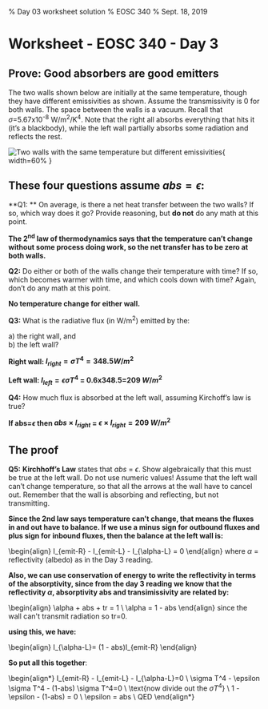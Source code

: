 % Day 03 worksheet solution
% EOSC 340
% Sept. 18, 2019


# Worksheet - EOSC 340 - Day 3

## Prove: Good absorbers are good emitters

The two walls shown below are initially at the same temperature, though they have different emissivities as shown. Assume the transmissivity is 0 for both walls. The space between the walls is a vacuum. Recall that $\sigma$=5.67x10<sup>-8</sup> W/m<sup>2</sup>/K<sup>4</sup>. Note that the right all absorbs everything that hits it (it’s a blackbody), while the left wall partially absorbs some radiation and reflects the rest.

![Two walls with the same temperature but different emissivities](media/two_walls.png){ width=60% }

## These four questions assume $abs=\epsilon$:

**Q1: ** On average, is there a net heat transfer between the two walls? If so, which way does it go? Provide reasoning, but **do not** do any math at this point.

**The 2<sup>nd</sup> law of thermodynamics says that the temperature can’t change without some process doing work, so the net transfer has to be zero at both walls.**

**Q2:** Do either or both of the walls change their temperature with time? If so, which becomes warmer with time, and which cools down with time?  Again, don’t do any math at this point.

**No temperature change for either wall.**

**Q3:** What is the radiative flux (in W/m<sup>2</sup>) emitted by the:

a) the right wall, and  
b) the left wall?

**Right wall: $I_{right} = \sigma T^4 =348.5 W/m^2$**

**Left wall: $I_{left}= \epsilon \sigma T^4$ = 0.6x348.5=209
$W/m^2$**

**Q4:** How much flux is absorbed at the left wall, assuming Kirchoff’s law is
true?

**If abs=$\epsilon$ then $abs \times I_{right}$ = $\epsilon \times I_{right} = 209\ W/m^2$**

## The proof

**Q5:** **Kirchhoff’s Law** states that *abs* = $\epsilon$. Show algebraically that this must be true at the left wall. Do not use numeric values\! Assume that the left wall can’t change temperature, so that all the arrows at the wall have to cancel out. Remember that the wall is absorbing and reflecting, but not transmitting.

**Since the 2nd law says temperature can’t change, that means the fluxes in and out have to balance. If we use a minus sign for outbound fluxes and plus sign for inbound fluxes, then the balance at the left wall is:**

\begin{align}
I_{emit-R} - I_{emit-L} - I_{\alpha-L} = 0
\end{align}
where $\alpha$ = reflectivity (albedo) as in the Day 3 reading.

**Also, we can use conservation of energy to write the reflectivity in terms of the absorptivity,
since from the day 3 reading we know that the reflectivity $\alpha$, absorptivity abs and transimissivity are related by:**

\begin{align}
\alpha + abs + tr = 1 \\
\alpha = 1 - abs
\end{align}
since the wall can't transmit radiation so tr=0.

**using this, we have:**

\begin{align}
I_{\alpha-L}= (1 - abs)I_{emit-R}
\end{align}

**So put all this together**:


\begin{align*}
I_{emit-R} - I_{emit-L} - I_{\alpha-L}=0 \\
\sigma T^4 - \epsilon \sigma T^4 - (1-abs) \sigma T^4=0 \\
\text{now divide out the $\sigma T^4$} \\
1 - \epsilon - (1-abs) = 0 \\
\epsilon = abs \\
QED
\end{align*}





```python

```
